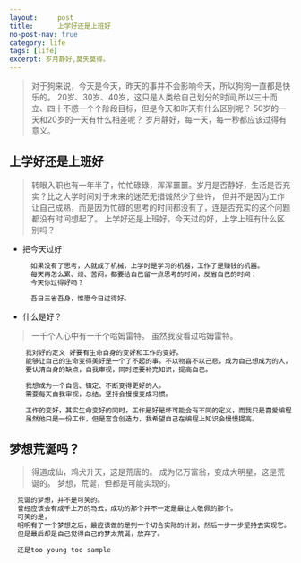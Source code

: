```yaml
---
layout:     post
title:      上学好还是上班好
no-post-nav: true
category: life
tags: [life]
excerpt: 岁月静好,莫失莫得。
---
```


> 对于狗来说，今天是今天，昨天的事并不会影响今天，所以狗狗一直都是快乐的。
> 20岁、30岁、40岁，这只是人类给自己划分的时间,所以三十而立、四十不惑一个个阶段目标，但是今天和昨天有什么区别呢？
> 50岁的一天和20岁的一天有什么相差呢？
> 岁月静好，每一天，每一秒都应该过得有意义。

## 上学好还是上班好

> 转眼入职也有一年半了，忙忙碌碌，浑浑噩噩。岁月是否静好，生活是否充实？比之大学时间对于未来的迷茫无措诚然少了些许，
> 但并不是因为工作让自己成熟，而是因为忙碌的思考的时间都没有了，连是否充实的这个问题都没有时间想起了。
> 上学好还是上班好，今天过的好，上学上班有什么区别吗？

- 把今天过好

  ```html
    如果没有了思考，人就成了机械，上学时是学习的机器，工作了是赚钱的机器。
    每天再怎么累、烦、苦闷，都要给自己留一点思考的时间，反省自己的时间：
    今天你过得好吗？

    吾日三省吾身，惟愿今日过得好。
  ```

- 什么是好？

> 一千个人心中有一千个哈姆雷特。
> 虽然我没看过哈姆雷特。

  ```html
      我对好的定义 好要有生命自身的变好和工作的变好。
      能够让自己的生命变得美好是一个了不起的事。不以物喜不以己悲，成为自己想成为的人，是很难的。
      要认清自身的缺点，自我审视，同时还要补充知识，提高自己。

      我想成为一个自信、镇定、不断变得更好的人。
      需要每天自我审视，总结，坚持会慢慢变成习惯。

      工作的变好，其实生命变好的同时，工作是好是坏可能会有不同的定义，而我只是喜爱编程，
      虽然他只是一份工作，但是富含创造力，我希望自己在编程上知识会慢慢提高。
  ```

## 梦想荒诞吗？

> 得道成仙，鸡犬升天，这是荒唐的。
> 成为亿万富翁，变成大明星，这是荒诞的。
> 梦想，荒诞，但都是可能实现的。

  ```html
    荒诞的梦想，并不是可笑的。
    曾经应该会有成千上万的马云，成功的那个并不一定是最让人敬佩的那个。
    可笑的是，
    明明有了一个梦想之后，最应该做的是列一个切合实际的计划，然后一步一步坚持去实现它。
    但是最后却是自己觉得自己的梦太荒诞，放弃了。

    还是too young too sample
  ```


